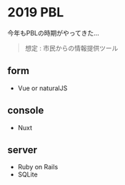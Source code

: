 # 2019 PBL

今年もPBLの時期がやってきた…

> 想定 : 市民からの情報提供ツール

## form

- Vue or naturalJS

## console

- Nuxt

## server

- Ruby on Rails
- SQLite
